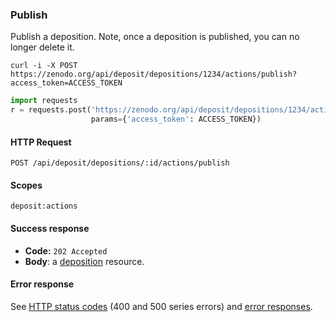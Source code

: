 ### Publish

Publish a deposition. Note, once a deposition is published, you can no longer
delete it.

```shell
curl -i -X POST https://zenodo.org/api/deposit/depositions/1234/actions/publish?access_token=ACCESS_TOKEN
```

```python
import requests
r = requests.post('https://zenodo.org/api/deposit/depositions/1234/actions/publish',
                  params={'access_token': ACCESS_TOKEN})
```

#### HTTP Request

`POST /api/deposit/depositions/:id/actions/publish`

#### Scopes

`deposit:actions`

#### Success response

* **Code:** `202 Accepted`
* **Body**: a [deposition](#deposit) resource.

#### Error response

See [HTTP status codes](#http-status-codes) (400 and 500 series errors) and
[error responses](#errors).
